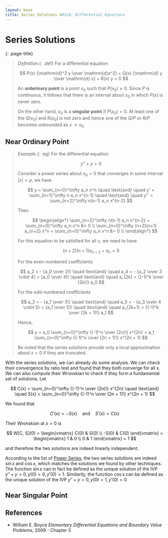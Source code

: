 ```yaml
---
layout: base
title: Series Solutions &#124; Differential Equations
---
```


# Series Solutions
{: .page-title}

> *Definition.*{: .def}
> For a differential equation
>
> $$
  P(x) {\mathrm{d}^2 y \over \mathrm{d}x^2} + Q(x) {\mathrm{d} y \over \mathrm{d} x} + R(x) y = 0
  $$
>
> An **orderinary point** is a point $x_0$ such that $P(x_0) \not= 0$.
> Since $P$ is continuous, it follows that there is an interval about $x_0$ in which $P(x)$ is never zero.
>
> On the other hand, $x_0$ is a **singular point** if $P(x_0) = 0$.
> At least one of the $Q(x_0)$ and $R(x_0)$ is not zero and hence one of the $Q/P$ or $R/P$ becomes unbounded as $x \to x_0$.

## Near Ordinary Point

> *Example.*{: .eg}
> For the differential equation
>
> $$
  y'' + y = 0
  $$
>
> Consider a power series about $x_0 = 0$ that converges in some interval $\vert x \vert < \rho$, we have
>
> $$
  y = \sum_{n=0}^\infty a_n x^n
  \quad \text{and} \quad
  y' = \sum_{n=1}^\infty n a_n x^{n-1}
  \quad \text{and} \quad
  y'' = \sum_{n=2}^\infty n(n-1) a_n x^{n-2}
  $$
>
> Then
>
> $$
  \begin{align*}
  \sum_{n=2}^\infty n(n-1) a_n x^{n-2} + \sum_{n=0}^\infty a_n x^n &= 0 \\
  \sum_{n=0}^\infty (n+2)(n+1) a_{n+2} x^n + \sum_{n=0}^\infty a_n x^n &= 0 \\
  \end{align*}
  $$
>
> For this equation to be satisfied for all $x$, we need to have
>
> $$
  (n+2)(n+1) a_{n+2} + a_n = 0
  $$
>
> For the even-numbered coefficients
>
> $$
  a_2 = - {a_0 \over 2!}
  \quad \text{and} \quad
  a_4 = - {a_2 \over 3 \cdot 4} = {a_0 \over 4!}
  \quad \text{and} \quad
  a_{2k} = {(-1)^k \over (2k)!} a_0
  $$
>
> For the odd-numbered coefficients
>
> $$
  a_3 = - {a_1 \over 3!}
  \quad \text{and} \quad
  a_5 = - {a_3 \over 4 \cdot 5} = {a_1 \over 5!}
  \quad \text{and} \quad
  a_{2k+1} = {(-1)^k \over (2k + 1)!} a_1
  $$
>
> Hence,
>
> $$
  y = a_0 \sum_{n=0}^\infty {(-1)^n \over (2n)!} x^{2n} + a_1 \sum_{n=0}^\infty {(-1)^n \over (2n + 1)!} x^{2n + 1}
  $$
>
> Be noted that the series solutions provide only a local approximation about $x = 0$ if they are truncated.

With the series solutions, we can already do some analysis.
We can check their convergence by ratio test and found that they both converge for all $x$.
We can also compute their Wronskian to check if they form a fundamental set of solutions.
Let

$$
C(x) = \sum_{n=0}^\infty {(-1)^n \over (2n)!} x^{2n}
\quad \text{and} \quad
S(x) = \sum_{n=0}^\infty {(-1)^n \over (2n + 1)!} x^{2n + 1}
$$

We found that

$$
C'(x) = -S(x) \quad \text{and} \quad S'(x) = C(x)
$$

Their Wronskian at $x = 0$ is

$$
W[C, S](0) = \begin{vmatrix} C(0) & S(0) \\ -S(0) & C(0) \end{vmatrix} = \begin{vmatrix} 1 & 0 \\ 0 & 1 \end{vmatrix} = 1
$$

and therefore the two solutions are indeed linearly independent.

According to the list of [Power Series](power-series.md#important-series),
the two series solutions are indeed $\sin x$ and $\cos x$, which matches the solutions we found by other techniques.
The function $\sin x$ can in fact be defined as the unique solution of the IVP $y'' + y = 0, y(0) = 0, y'(0) = 1$.
Similarily, the function $\cos x$ can be defined as the unique solution of the IVP $y'' + y = 0, y(0) = 1, y'(0) = 0$

## Near Singular Point

## References

* William E. Boyce _Elementary Differential Equations and Boundary Value Problems_, 2009 - Chapter 5
